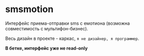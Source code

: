 # smsmotion
Интерфейс приема-отправки sms с емотиона (возможна совместимость с мультифон-бизнес). 

Весь дизайн в проекте - каркас, `я не дизайнер, я программеp`.

**В бетке, интерфейс уже не read-only**


